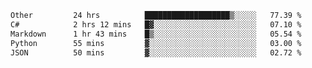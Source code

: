 <!--START_SECTION:waka-->

```txt
Other         24 hrs          ███████████████████▒░░░░░   77.39 %
C#            2 hrs 12 mins   █▓░░░░░░░░░░░░░░░░░░░░░░░   07.10 %
Markdown      1 hr 43 mins    █▒░░░░░░░░░░░░░░░░░░░░░░░   05.54 %
Python        55 mins         ▓░░░░░░░░░░░░░░░░░░░░░░░░   03.00 %
JSON          50 mins         ▓░░░░░░░░░░░░░░░░░░░░░░░░   02.72 %
```

<!--END_SECTION:waka--> 
 
